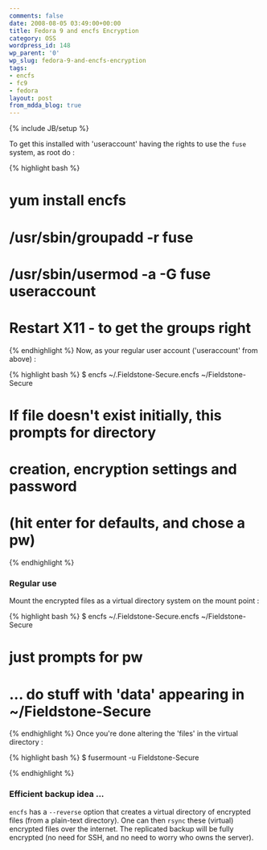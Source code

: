 ```yaml
---
comments: false
date: 2008-08-05 03:49:00+00:00
title: Fedora 9 and encfs Encryption
category: OSS
wordpress_id: 148
wp_parent: '0'
wp_slug: fedora-9-and-encfs-encryption
tags:
- encfs
- fc9
- fedora
layout: post
from_mdda_blog: true
---
```

{% include JB/setup %}


To get this installed with 'useraccount' having the rights to use the `fuse` system, as root do :  

{% highlight bash %}
# yum install encfs  
# /usr/sbin/groupadd -r fuse  
# /usr/sbin/usermod -a -G fuse useraccount  
  
# Restart X11 - to get the groups right  

{% endhighlight %}
Now, as your regular user account ('useraccount' from above) :  

{% highlight bash %}
$ encfs ~/.Fieldstone-Secure.encfs ~/Fieldstone-Secure  
  
#   If file doesn't exist initially, this prompts for directory  
#   creation, encryption settings and password  
#   (hit enter for defaults, and chose a pw)  

{% endhighlight %}
### Regular use

  
Mount the encrypted files as a virtual directory system on the mount point :  

{% highlight bash %}
$ encfs ~/.Fieldstone-Secure.encfs ~/Fieldstone-Secure  
#   just prompts for pw  
  
# ... do stuff with 'data' appearing in ~/Fieldstone-Secure  

{% endhighlight %}
Once you're done altering the 'files' in the virtual directory :  

{% highlight bash %}
$ fusermount -u Fieldstone-Secure  

{% endhighlight %}
### Efficient backup idea ...

  
`encfs` has a `--reverse` option that creates a virtual directory of encrypted files (from a plain-text directory).  One can then `rsync` these (virtual) encrypted files over the internet.  The replicated backup will be fully encrypted (no need for SSH, and no need to worry who owns the server).
